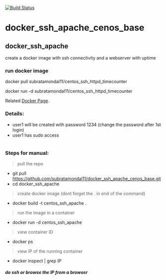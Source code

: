 [![Build Status](https://travis-ci.org/joemccann/dillinger.svg?branch=master)](https://hub.docker.com/r/subratamondal11/centos_ssh_httpd_timecounter)

# docker_ssh_apache_cenos_base

## docker_ssh_apache

create a docker image with ssh connectivity and a webserver with uptime

### run docker image
docker pull subratamondal11/centos_ssh_httpd_timecounter

docker run -d subratamondal11/centos_ssh_httpd_timecounter

Related [Docker Page](https://hub.docker.com/r/subratamondal11/centos_ssh_httpd_timecounter).

### Details:
- user1 will be created with password 1234 (change the password after 1st login)
- user1 has sudo access

#
### Steps for manual:

> pull the repo
- git pull https://github.com/subratamondal11/docker_ssh_apache_cenos_base.git
- cd docker_ssh_apache

> create docker image (dont forget the . in end of the command)
- docker build -t centos_ssh_apache .


> run the image in a container
- docker run -d centos_ssh_apache


> view container ID
- docker ps


> view IP of the running container
- docker inspect <containerID> | grep IP


##### do ssh or browse the IP from a browser
